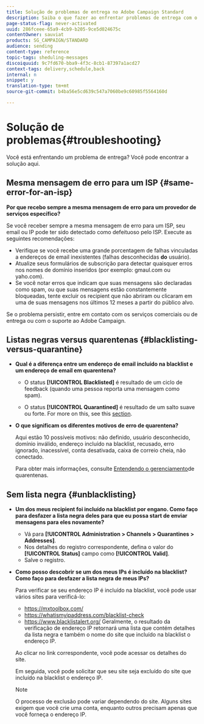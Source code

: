 ```yaml
---
title: Solução de problemas de entrega no Adobe Campaign Standard
description: Saiba o que fazer ao enfrentar problemas de entrega com o Adobe Campaign Standard.
page-status-flag: never-activated
uuid: 286fceee-65a9-4cb9-b205-9ce5d024675c
contentOwner: sauviat
products: SG_CAMPAIGN/STANDARD
audience: sending
content-type: reference
topic-tags: sheduling-messages
discoiquuid: 9c7fd670-bba9-4f3c-8cb1-87397a1acd27
context-tags: delivery,schedule,back
internal: n
snippet: y
translation-type: tm+mt
source-git-commit: b4ba56e5cd639c547a7060be9c60985f5564160d

---
```



# Solução de problemas{#troubleshooting}

Você está enfrentando um problema de entrega? Você pode encontrar a solução aqui.

## Mesma mensagem de erro para um ISP {#same-error-for-an-isp}

**Por que recebo sempre a mesma mensagem de erro para um provedor de serviços específico?**

Se você receber sempre a mesma mensagem de erro para um ISP, seu email ou IP pode ter sido detectado como defeituoso pelo ISP. Execute as seguintes recomendações:
* Verifique se você recebe uma grande porcentagem de falhas vinculadas a endereços de email inexistentes (falhas desconhecidas **do** usuário).
* Atualize seus formulários de subscrição para detectar quaisquer erros nos nomes de domínio inseridos (por exemplo: gmaul.com ou yaho.com).
* Se você notar erros que indicam que suas mensagens são declaradas como spam, ou que suas mensagens estão constantemente bloqueadas, tente excluir os recipient que não abriram ou clicaram em uma de suas mensagens nos últimos 12 meses a partir do público alvo.

Se o problema persistir, entre em contato com os serviços comerciais ou de entrega ou com o suporte ao Adobe Campaign.

## Listas negras versus quarentenas {#blacklisting-versus-quarantine}

* **Qual é a diferença entre um endereço de email incluído na blacklist e um endereço de email em quarentena?**

   * O status **[!UICONTROL Blacklisted]** é resultado de um ciclo de feedback (quando uma pessoa reporta uma mensagem como spam).

   * O status **[!UICONTROL Quarantined]** é resultado de um salto suave ou forte. For more on this, see this [section](../../sending/using/understanding-quarantine-management.md).

* **O que significam os diferentes motivos de erro de quarentena?**

   Aqui estão 10 possíveis motivos: não definido, usuário desconhecido, domínio inválido, endereço incluído na blacklist, recusado, erro ignorado, inacessível, conta desativada, caixa de correio cheia, não conectado.

   Para obter mais informações, consulte [Entendendo o gerenciamento](../../sending/using/understanding-quarantine-management.md)de quarentenas.

## Sem lista negra {#unblacklisting}

* **Um dos meus recipient foi incluído na blacklist por engano. Como faço para desfazer a lista negra deles para que eu possa start de enviar mensagens para eles novamente?**

   * Vá para **[!UICONTROL Administration > Channels > Quarantines > Addresses]**.
   * Nos detalhes do registro correspondente, defina o valor do **[!UICONTROL Status]** campo como **[!UICONTROL Valid]**.
   * Salve o registro.

* **Como posso descobrir se um dos meus IPs é incluído na blacklist? Como faço para desfazer a lista negra de meus IPs?**

   Para verificar se seu endereço IP é incluído na blacklist, você pode usar vários sites para verificá-lo:
   * https://mxtoolbox.com/
   * https://whatismyipaddress.com/blacklist-check
   * https://www.blacklistalert.org/
   Geralmente, o resultado da verificação de endereço IP retornará uma lista que contém detalhes da lista negra e também o nome do site que incluído na blacklist o endereço IP.

   Ao clicar no link correspondente, você pode acessar os detalhes do site.

   Em seguida, você pode solicitar que seu site seja excluído do site que incluído na blacklist o endereço IP.

   >[!NOTE]
   >
   >O processo de exclusão pode variar dependendo do site. Alguns sites exigem que você crie uma conta, enquanto outros precisam apenas que você forneça o endereço IP.
